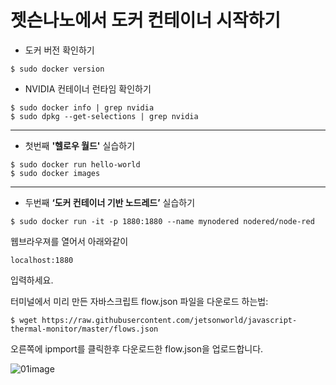 # 젯슨나노에서 도커 컨테이너 시작하기

* 도커 버전 확인하기
```
$ sudo docker version
```

* NVIDIA 컨테이너 런타임 확인하기
```
$ sudo docker info | grep nvidia
$ sudo dpkg --get-selections | grep nvidia
```

***

* 첫번째 <b>'헬로우 월드'</b> 실습하기
```
$ sudo docker run hello-world
$ sudo docker images
```

***

* 두번째 <b>‘도커 컨테이너 기반 노드레드’</b> 실습하기
```
$ sudo docker run -it -p 1880:1880 --name mynodered nodered/node-red
```
웹브라우져를 열어서 아래와같이
```
localhost:1880 
```
입력하세요.

터미널에서 미리 만든 자바스크립트 flow.json 파일을 다운로드 하는법:
```
$ wget https://raw.githubusercontent.com/jetsonworld/javascript-thermal-monitor/master/flows.json
```
오른쪽에 ipmport를 클릭한후 다운로드한 flow.json을 업로드합니다.

![01image](https://raw.githubusercontent.com/jetsonworld/startDockerContainer/master/01_Images/01_Using_Node-RED_On_Docker.png)


